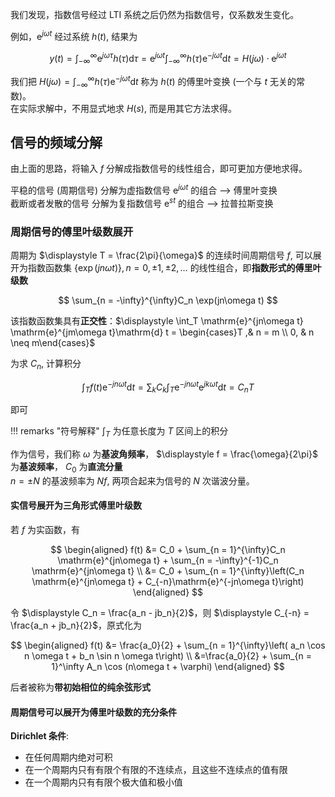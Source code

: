 
我们发现，指数信号经过 LTI 系统之后仍然为指数信号，仅系数发生变化。

例如，$\mathrm{e}^{j \omega t}$ 经过系统 $h(t)$, 结果为


$$
y(t) = \int_{-\infty}^{\infty} \mathrm{e}^{j \omega \tau}h(\tau) \mathrm{d}\tau = \mathrm{e}^{j \omega t} \int_{-\infty}^\infty h(\tau) \mathrm{e}^{-j \omega t}\mathrm{d}t = H(j \omega)\cdot \mathrm{e}^{j \omega t}
$$

我们把 $\displaystyle H(j \omega) = \int_{-\infty}^\infty h(\tau) \mathrm{e}^{-j \omega t}\mathrm{d}t$ 称为 $h(t)$ 的傅里叶变换 (一个与 $t$ 无关的常数)。  
在实际求解中，不用显式地求 $H(s)$, 而是用其它方法求得。

## 信号的频域分解

由上面的思路，将输入 $f$ 分解成指数信号的线性组合，即可更加方便地求得。

平稳的信号 (周期信号) 分解为虚指数信号 $\mathrm{e}^{j \omega t}$ 的组合 --> 傅里叶变换  
截断或者发散的信号 分解为复指数信号 $\mathrm{e}^{st}$ 的组合 --> 拉普拉斯变换

### 周期信号的傅里叶级数展开

周期为 $\displaystyle T = \frac{2\pi}{\omega}$ 的连续时间周期信号 $f$, 可以展开为指数函数集 $\{\exp(jn\omega t)\}, n = 0, \pm 1, \pm 2, \ldots$ 的线性组合，即**指数形式的傅里叶级数** 

$$
\sum_{n = -\infty}^{\infty}C_n \exp(jn\omega t)
$$

该指数函数集具有**正交性**：$\displaystyle \int_T \mathrm{e}^{jn\omega t} \mathrm{e}^{jm\omega t}\mathrm{d} t = \begin{cases}T ,& n = m \\ 0, & n \neq m\end{cases}$

为求 $C_n$, 计算积分

$$
\int_T f(t) \mathrm{e}^{-jn\omega t}\mathrm{d}t = \sum_kC_k \int_T \mathrm{e}^{-jn\omega t} \mathrm{e}^{jk\omega t}\mathrm{d} t = C_nT
$$

即可

!!! remarks "符号解释"
    $\displaystyle \int_T$ 为任意长度为 $T$ 区间上的积分

作为信号，我们称 $\omega$ 为**基波角频率**， $\displaystyle f = \frac{\omega}{2\pi}$ 为**基波频率**， $C_0$ 为**直流分量**  
$n = \pm N$ 的基波频率为 $Nf$, 两项合起来为信号的 $N$ 次谐波分量。

#### 实信号展开为三角形式傅里叶级数

若 $f$ 为实函数，有

$$
\begin{aligned}
f(t) &= C_0 + \sum_{n = 1}^{\infty}C_n \mathrm{e}^{jn\omega t} + \sum_{n = -\infty}^{-1}C_n \mathrm{e}^{jn\omega t} \\
&= C_0 + \sum_{n = 1}^{\infty}\left(C_n \mathrm{e}^{jn\omega t} + C_{-n}\mathrm{e}^{-jn\omega t}\right)
\end{aligned}
$$

令 $\displaystyle C_n = \frac{a_n - jb_n}{2}$，则 $\displaystyle C_{-n} = \frac{a_n + jb_n}{2}$，原式化为

$$
\begin{aligned}
f(t) &= \frac{a_0}{2} + \sum_{n = 1}^{\infty}\left( a_n \cos n \omega t + b_n \sin n \omega t\right) \\
&=\frac{a_0}{2} + \sum_{n = 1}^\infty A_n \cos (n\omega t + \varphi)
\end{aligned}
$$

后者被称为**带初始相位的纯余弦形式**

#### 周期信号可以展开为傅里叶级数的充分条件

**Dirichlet 条件**:  
- 在任何周期内绝对可积  
- 在一个周期内只有有限个有限的不连续点，且这些不连续点的值有限  
- 在一个周期内只有有限个极大值和极小值


